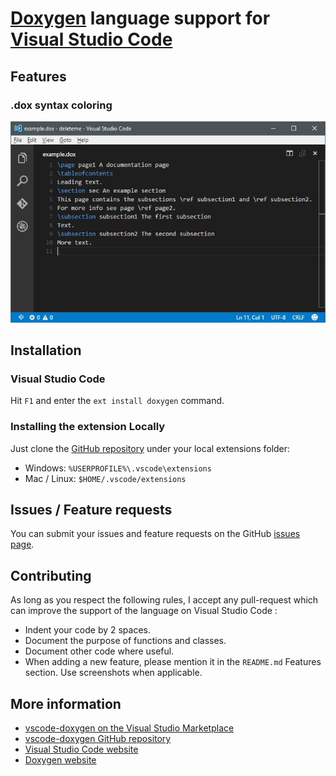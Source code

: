 # [Doxygen](http://www.doxygen.org/) language support for [Visual Studio Code](https://code.visualstudio.com/)

## Features
### .dox syntax coloring
![Syntax coloring](images/syntax-coloring.jpg)

## Installation
### Visual Studio Code
Hit `F1` and enter the `ext install doxygen` command.

### Installing the extension Locally
Just clone the [GitHub repository](https://github.com/bbenoist/vscode-doxygen) under your local extensions folder:
* Windows: `%USERPROFILE%\.vscode\extensions`
* Mac / Linux: `$HOME/.vscode/extensions`

## Issues / Feature requests
You can submit your issues and feature requests on the GitHub [issues page](https://github.com/bbenoist/vscode-doxygen/issues).

## Contributing
As long as you respect the following rules, I accept any pull-request which can improve the support of the language on Visual Studio Code :
* Indent your code by 2 spaces.
* Document the purpose of functions and classes.
* Document other code where useful.
* When adding a new feature, please mention it in the `README.md` Features section. Use screenshots when applicable.

## More information
* [vscode-doxygen on the Visual Studio Marketplace](https://marketplace.visualstudio.com/items/bbenoist.doxygen)
* [vscode-doxygen GitHub repository](https://github.com/bbenoist/vscode-doxygen)
* [Visual Studio Code website](http://code.visualstudio.com/)
* [Doxygen website](http://www.doxygen.org/)
